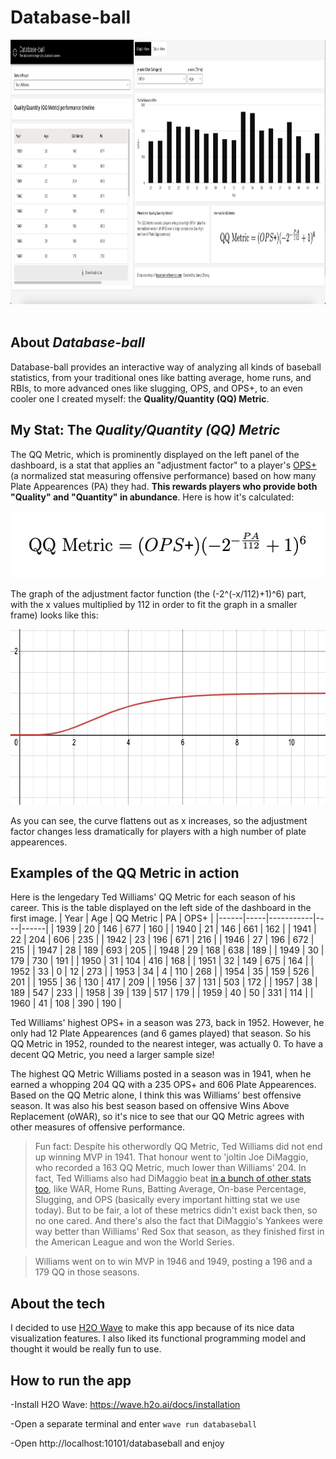 # Database-ball

<img src="readme/default-view.png" alt="default-view" width=961 height=423> 

## About <i>Database-ball</i>
Database-ball provides an interactive way of analyzing all kinds of baseball statistics, from your traditional ones like batting average, home runs, and RBIs, to more advanced ones like slugging, OPS, and OPS+, to an even cooler one I created myself: the **Quality/Quantity (QQ) Metric**.

## My Stat: The <i>Quality/Quantity (QQ) Metric</i>
The QQ Metric, which is prominently displayed on the left panel of the dashboard, is a stat that applies an "adjustment factor" to a player's [OPS+](https://www.mlb.com/glossary/advanced-stats/on-base-plus-slugging-plus) (a normalized stat measuring offensive performance) based on how many Plate Appearences (PA) they had. **This rewards players who provide both "Quality" and "Quantity" in abundance**. Here is how it's calculated:

<img src="images/qq_formula.png" alt="formula" width=514 height=107>

The graph of the adjustment factor function (the (-2^(-x/112)+1)^6) part, with the x values multiplied by 112 in order to fit the graph in a smaller frame) looks like this:

<img src="readme/adjustment_function.png" alt="adjustment function graph" width=775 height=281>

As you can see, the curve flattens out as x increases, so the adjustment factor changes less dramatically for players with a high number of plate appearences.

## Examples of the QQ Metric in action
Here is the lengedary Ted Williams' QQ Metric for each season of his career. This is the table displayed on the left side of the dashboard in the first image.
| Year | Age | QQ Metric | PA | OPS+ |
|------|-----|-----------|----|------|
| 1939 | 20 | 146 | 677 | 160 |
 | 1940 | 21 | 146 | 661 | 162 |
 | 1941 | 22 | 204 | 606 | 235 |
 | 1942 | 23 | 196 | 671 | 216 |
 | 1946 | 27 | 196 | 672 | 215 |
 | 1947 | 28 | 189 | 693 | 205 |
 | 1948 | 29 | 168 | 638 | 189 |
 | 1949 | 30 | 179 | 730 | 191 |
 | 1950 | 31 | 104 | 416 | 168 |
 | 1951 | 32 | 149 | 675 | 164 |
 | 1952 | 33 | 0 | 12 | 273 |
 | 1953 | 34 | 4 | 110 | 268 |
 | 1954 | 35 | 159 | 526 | 201 |
 | 1955 | 36 | 130 | 417 | 209 |
 | 1956 | 37 | 131 | 503 | 172 |
 | 1957 | 38 | 189 | 547 | 233 |
 | 1958 | 39 | 139 | 517 | 179 |
 | 1959 | 40 | 50 | 331 | 114 |
 | 1960 | 41 | 108 | 390 | 190 |
 
 Ted Williams' highest OPS+ in a season was 273, back in 1952. However, he only had 12 Plate Appearences (and 6 games played) that season. So his QQ Metric in 1952, rounded to the nearest integer, was actually 0. To have a decent QQ Metric, you need a larger sample size!
 
 The highest QQ Metric Williams posted in a season was in 1941, when he earned a whopping 204 QQ with a 235 OPS+ and 606 Plate Appearences. Based on the QQ Metric alone, I think this was Williams' best offensive season. It was also his best season based on offensive Wins Above Replacement (oWAR), so it's nice to see that our QQ Metric agrees with other measures of offensive performance. 
 
>Fun fact: Despite his otherwordly QQ Metric, Ted Williams did not end up winning MVP in 1941. That honour went to 'joltin Joe DiMaggio, who recorded a 163 QQ Metric, much lower than Williams' 204. In fact, Ted Williams also had DiMaggio beat [in a bunch of other stats too](https://www.baseball-reference.com/awards/awards_1941.shtml#all_AL_MVP_voting), like WAR, Home Runs, Batting Average, On-base Percentage, Slugging, and OPS (basically every important hitting stat we use today). But to be fair, a lot of these metrics didn't exist back then, so no one cared. And there's also the fact that DiMaggio's Yankees were way better than Williams' Red Sox that season, as they finished first in the American League and won the World Series.

>Williams went on to win MVP in 1946 and 1949, posting a 196 and a 179 QQ in those seasons.
 
## About the tech
I decided to use [H2O Wave](https://wave.h2o.ai/docs/guide) to make this app because of its nice data visualization features. I also liked its functional programming model and thought it would be really fun to use.

## How to run the app
-Install H2O Wave: https://wave.h2o.ai/docs/installation 

-Open a separate terminal and enter ```wave run databaseball```

-Open http://localhost:10101/databaseball and enjoy
